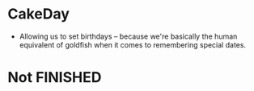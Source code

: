 # CakeDay

- Allowing us to set birthdays – because we're basically the human equivalent of goldfish when it comes to remembering
  special dates.

# Not FINISHED
